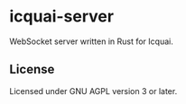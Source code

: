 # icquai-server

WebSocket server written in Rust for Icquai.

## License
Licensed under GNU AGPL version 3 or later.
